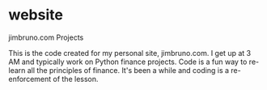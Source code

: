 # website
jimbruno.com Projects

This is the code created for my personal site, jimbruno.com. I get up at 3 AM and typically work on Python finance projects.
Code is a fun way to re-learn all the principles of finance. It's been a while and coding is a re-enforcement of the lesson.

